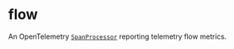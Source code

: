 # flow

An OpenTelemetry [`SpanProcessor`] reporting telemetry flow metrics.

[`SpanProcessor`]: https://pkg.go.dev/go.opentelemetry.io/otel/sdk/trace#SpanProcessor
